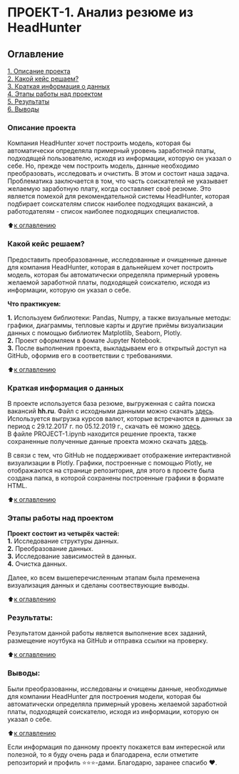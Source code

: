 # ПРОЕКТ-1. Анализ резюме из HeadHunter

## Оглавление
[1. Описание проекта](https://github.com/Ekaterina-1989/PROJECTS/blob/main/README.md#Описание-проекта)  
[2. Какой кейс решаем?](https://github.com/Ekaterina-1989/PROJECTS/blob/main/README.md#Какой-кейс-решаем)  
[3. Краткая информация о данных](https://github.com/Ekaterina-1989/PROJECTS/blob/main/README.md#Краткая-информация-о-данных)  
[4. Этапы работы над проектом](https://github.com/Ekaterina-1989/PROJECTS/blob/main/README.md#Этапы-работы-над-проектом)  
[5. Результаты](https://github.com/Ekaterina-1989/PROJECTS/blob/main/README.md#Результаты)  
[6. Выводы](https://github.com/Ekaterina-1989/PROJECTS/blob/main/README.md#Выводы)  

### Описание проекта
Компания HeadHunter хочет построить модель, которая бы автоматически определяла примерный уровень заработной платы, подходящей пользователю, исходя из информации, которую он указал о себе. Но, прежде чем построить модель, данные необходимо преобразовать, исследовать и очистить. В этом и состоит наша задача. Проблематика заключается в том, что часть соискателей не указывает желаемую заработную плату, когда составляет своё резюме. Это является помехой для рекомендательной системы HeadHunter, которая подбирает соискателям список наиболее подходящих вакансий, а работодателям - список наиболее подходящих специалистов.

:arrow_up:[к оглавлению](https://github.com/Ekaterina-1989/PROJECTS/blob/main/README.md#Оглавление)  


### Какой кейс решаем?
Предоставить преобразованные, исследованные и очищенные данные для компания HeadHunter, которая в дальнейшем хочет построить модель, которая бы автоматически определяла примерный уровень желаемой заработной платы, подходящей соискателю, исходя из информации, которую он указал о себе.

**Что практикуем:**

**1.** Используем библиотеки: Pandas, Numpy, а также визуальные методы: графики, диаграммы, тепловые карты и другие приёмы визуализации данных с помощью библиотек Matplotlib, Seaborn, Plotly.  
**2.** Проект оформляем в фомате Jupyter Notebook.  
**3.** После выполнения проекта, выкладываем его в открытый доступ на GitHub, оформив его в соответствии с требованиями.  

:arrow_up:[к оглавлению](https://github.com/Ekaterina-1989/PROJECTS/blob/main/README.md#Оглавление)  


### Краткая информация о данных
В проекте используется база резюме, выгруженная с сайта поиска вакансий **hh.ru**. Файл с исходными данными можно скачать [здесь](https://drive.google.com/drive/folders/19CuhTAli_DnrabZZ_iZimaKflo5RFmnU).  
Используется выгрузка курсов валют, которые встречаются в данных за период с 29.12.2017 г. по 05.12.2019 г., скачать её можно [здесь](https://drive.google.com/drive/folders/19CuhTAli_DnrabZZ_iZimaKflo5RFmnU).  
В файле PROJECT-1.ipynb находится решение проекта, также сохраненные полученные данные проекта можно скачать [здесь](https://drive.google.com/drive/folders/19CuhTAli_DnrabZZ_iZimaKflo5RFmnU).  

В связи с тем, что GitHub не поддерживает отображение интерактивной визуализации в Plotly. Графики, построенные с помощью Plotly, не отображаются  на странице репозитория, для этого в проекте была создана папка, в которой сохранены построенные графики в формате HTML.

:arrow_up:[к оглавлению](https://github.com/Ekaterina-1989/PROJECTS/blob/main/README.md#Оглавление)  


### Этапы работы над проектом
**Проект состоит из четырёх частей:**  
**1.** Исследование структуры данных.  
**2.** Преобразование данных.  
**3.** Исследование зависимостей в данных.  
**4.** Очистка данных.

Далее, ко всем вышеперечисленным этапам была пременена визуализация данных и сделаны соотвествующие выводы.  

:arrow_up:[к оглавлению](https://github.com/Ekaterina-1989/PROJECTS/blob/main/README.md#Оглавление)  


### Результаты:
Результатом данной работы является выполнение всех заданий, размещение ноутбука на GitHub и отправка ссылки на проверку. 

:arrow_up:[к оглавлению](https://github.com/Ekaterina-1989/PROJECTS/blob/main/README.md#Оглавление)  


### Выводы:
Были преобразованны, исследованы и очищены данные, необходимые для компании HeadHunter для построения модели, которая бы автоматически определяла примерный уровень желаемой заработной платы, подходящей соискателю, исходя из информации, которую он указал о себе.

:arrow_up:[к оглавлению](https://github.com/Ekaterina-1989/PROJECTS/blob/main/README.md#Оглавление)  


Если информация по данному проекту покажется вам интересной или полезной, то я буду очень рада и благодарена, если отметите репозиторий и профиль ⭐️⭐️⭐️-дами. Благодарю, заранее спасибо ❤️.
